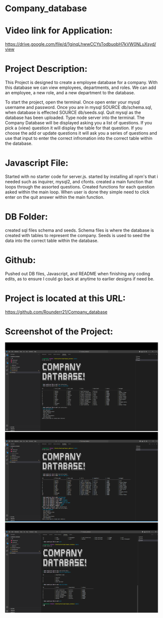 # Company_database

# Video link for Application:
https://drive.google.com/file/d/1ginqLhwwCCYsTodbuobH7kVW0NLuXsyd/view

# Project Description:
This Project is designed to create a employee database for a company. With this database we can view employees, departments, and roles. We can add an employee, a new role, and a new department to the database.

To start the project, open the terminal. Once open enter your mysql username and password. Once you are in mysql SOURCE db/schema.sql, when database is effected SOURCE db/seeds.sql. Quit mysql as the database has been uploaded. Type node server into the terminal. The Company Database will be displayed asking you a list of questions. If you pick a (view) question it will display the table for that question. If you choose the add or update questions it will ask you a series of questions and use that input to enter the correct infromation into the correct table within the database.

# Javascript File:
Started with no starter code for server.js. started by installing all npm's that i needed such as inquirer, mysql2, and cfonts. created a main function that loops through the assorted questions. Created functions for each question asked within the main loop. When user is done they simple need to click enter on the quit answer within the main function.

# DB Folder:
created sql files schema and seeds. Schema files is where the database is created with tables to represent the company. Seeds is used to seed the data into the correct table within the database.

# Github:
Pushed out DB files, Javascript, and README when finishing any coding edits, as to ensure I could go back at anytime to earlier designs if need be.

# Project is located at this URL:
https://github.com/Rounderr21/Company_database

# Screenshot of the Project:
![Alt text](./images/FrontPage.png "First look at application in use")
![Alt text](./images/addedEmployee.png "Added an employee to the database")
![Alt text](./images/department&RoleTables.png "Showing tables for departments and roles")

